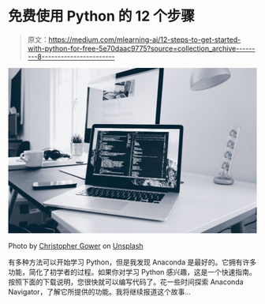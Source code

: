 # 免费使用 Python 的 12 个步骤

> 原文：<https://medium.com/mlearning-ai/12-steps-to-get-started-with-python-for-free-5e70daac9775?source=collection_archive---------8----------------------->

![](img/f780dc5161a83dac3043400e4a979434.png)

Photo by [Christopher Gower](https://unsplash.com/es/@cgower?utm_source=medium&utm_medium=referral) on [Unsplash](https://unsplash.com?utm_source=medium&utm_medium=referral)

有多种方法可以开始学习 Python，但是我发现 Anaconda 是最好的。它拥有许多功能，简化了初学者的过程。如果你对学习 Python 感兴趣，这是一个快速指南。按照下面的下载说明，您很快就可以编写代码了。花一些时间探索 Anaconda Navigator，了解它所提供的功能。我将继续报道这个故事…